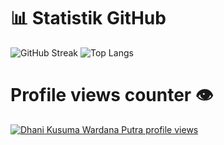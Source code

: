 # 📊 Statistik GitHub
<img href="https://git.io/streak-stats"><img src="https://streak-stats.demolab.com?user=DhaniKWP&theme=codestackr" alt="GitHub Streak" /> ![Top Langs](https://github-readme-stats.vercel.app/api/top-langs/?username=DhaniKWP&layout=compact)
# Profile views counter 👁
[![Dhani Kusuma Wardana Putra profile views](https://u8views.com/api/v1/github/profiles/155635384/views/day-week-month-total-count.svg)](https://u8views.com/github/DhaniKWP)



